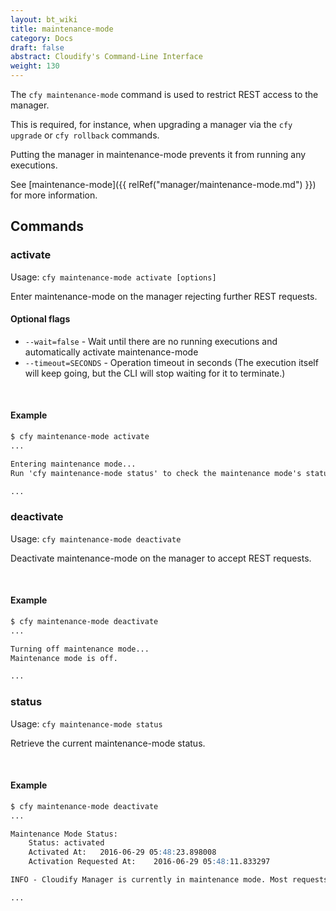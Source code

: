 ```yaml
---
layout: bt_wiki
title: maintenance-mode
category: Docs
draft: false
abstract: Cloudify's Command-Line Interface
weight: 130
---
```


The `cfy maintenance-mode` command is used to restrict REST access to the manager.

This is required, for instance, when upgrading a manager via the `cfy upgrade` or `cfy rollback` commands.

Putting the manager in maintenance-mode prevents it from running any executions.

See [maintenance-mode]({{ relRef("manager/maintenance-mode.md") }}) for more information.


## Commands

### activate

Usage: `cfy maintenance-mode activate [options]`

Enter maintenance-mode on the manager rejecting further REST requests.

#### Optional flags

* `--wait=false` - Wait until there are no running executions and automatically activate maintenance-mode
* `--timeout=SECONDS` - Operation timeout in seconds (The execution itself will keep going, but the CLI will stop waiting for it to terminate.)

&nbsp;
#### Example

```markdown
$ cfy maintenance-mode activate
...

Entering maintenance mode...
Run 'cfy maintenance-mode status' to check the maintenance mode's status.

...
```


### deactivate

Usage: `cfy maintenance-mode deactivate` 

Deactivate maintenance-mode on the manager to accept REST requests.

&nbsp;
#### Example

```markdown
$ cfy maintenance-mode deactivate
...

Turning off maintenance mode...
Maintenance mode is off.

...
```


### status

Usage: `cfy maintenance-mode status`

Retrieve the current maintenance-mode status.

&nbsp;
#### Example

```markdown
$ cfy maintenance-mode deactivate
...

Maintenance Mode Status:
	Status:	activated
	Activated At:	2016-06-29 05:48:23.898008
	Activation Requested At:	2016-06-29 05:48:11.833297

INFO - Cloudify Manager is currently in maintenance mode. Most requests will be blocked.

...
```